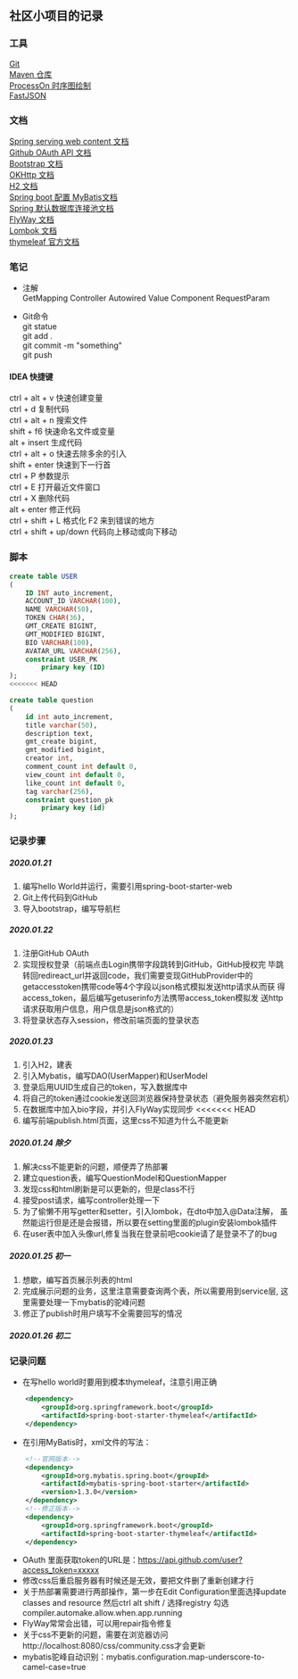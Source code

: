 ## 社区小项目的记录

###  工具  
[Git](https://git-scm.com/)  
[Maven 仓库](https://mvnrepository.com/)  
[ProcessOn 时序图绘制](https://www.processon.com/)  
[FastJSON]()

### 文档
[Spring serving web content 文档](https://spring.io/guides/gs/serving-web-content/)  
[Github OAuth API 文档](https://developer.github.com/apps/building-oauth-apps/authorizing-oauth-apps/)    
[Bootstrap 文档](https://v3.bootcss.com/)  
[OKHttp 文档](https://square.github.io/okhttp/)  
[H2 文档](http://www.h2database.com/html/quickstart.html)  
[Spring boot 配置 MyBatis文档](https://mybatis.org/spring-boot-starter/mybatis-spring-boot-autoconfigure/#)  
[Spring 默认数据库连接池文档](https://docs.spring.io/spring-boot/docs/2.0.0.RC1/reference/htmlsingle/#boot-features-embedded-database-support)  
[FlyWay 文档](https://flywaydb.org/getstarted/firststeps/maven)  
[Lombok 文档](https://projectlombok.org/)  
[thymeleaf 官方文档](https://www.thymeleaf.org/doc/tutorials/3.0/usingthymeleaf.html#setting-attribute-values)

### 笔记
* 注解  
GetMapping Controller Autowired Value Component RequestParam


* Git命令  
git statue  
git add .  
git commit -m "something"  
git push

####  IDEA 快捷键  
ctrl + alt + v  快速创建变量  
ctrl + d  复制代码  
ctrl + alt + n 搜索文件  
shift + f6 快速命名文件或变量  
alt + insert 生成代码  
ctrl + alt + o  快速去除多余的引入  
shift + enter  快速到下一行首  
ctrl + P 参数提示   
ctrl + E 打开最近文件窗口  
ctrl + X  删除代码  
alt + enter 修正代码  
ctrl + shift + L  格式化
F2  来到错误的地方  
ctrl + shift + up/down  代码向上移动或向下移动

### 脚本
```sql
create table USER
(
	ID INT auto_increment,
	ACCOUNT_ID VARCHAR(100),
	NAME VARCHAR(50),
	TOKEN CHAR(36),
	GMT_CREATE BIGINT,
	GMT_MODIFIED BIGINT,
    BIO VARCHAR(100),
    AVATAR_URL VARCHAR(256),
	constraint USER_PK
		primary key (ID)
);
<<<<<<< HEAD

create table question
(
	id int auto_increment,
	title varchar(50),
	description text,
	gmt_create bigint,
	gmt_modified bigint,
	creator int,
	comment_count int default 0,
	view_count int default 0,
	like_count int default 0,
	tag varchar(256),
	constraint question_pk
		primary key (id)
);

```

### 记录步骤  
##### 2020.01.21  
1. 编写hello World并运行，需要引用spring-boot-starter-web
2. Git上传代码到GitHub    
3. 导入bootstrap，编写导航栏    

##### 2020.01.22
1. 注册GitHub OAuth
2. 实现授权登录（前端点击Login携带字段跳转到GitHub，GitHub授权完
毕跳转回redireact_url并返回code，我们需要变现GitHubProvider中的
getaccesstoken携带code等4个字段以json格式模拟发送http请求从而获
得access_token，最后编写getuserinfo方法携带access_token模拟发
送http请求获取用户信息，用户信息是json格式的）
3. 将登录状态存入session，修改前端页面的登录状态

##### 2020.01.23
1. 引入H2，建表
2. 引入Mybatis，编写DAO(UserMapper)和UserModel
3. 登录后用UUID生成自己的token，写入数据库中
4. 将自己的token通过cookie发送回浏览器保持登录状态（避免服务器突然宕机）
5. 在数据库中加入bio字段，并引入FlyWay实现同步
<<<<<<< HEAD
6. 编写前端publish.html页面，这里css不知道为什么不能更新

##### 2020.01.24 除夕
1. 解决css不能更新的问题，顺便弄了热部署
2. 建立question表，编写QuestionModel和QuestionMapper
3. 发现css和html刷新是可以更新的，但是class不行
4. 接受post请求，编写controller处理一下
5. 为了偷懒不用写getter和setter，引入lombok，在dto中加入@Data注解，
虽然能运行但是还是会报错，所以要在setting里面的plugin安装lombok插件
6. 在user表中加入头像url,修复当我在登录前吧cookie请了是登录不了的bug
##### 2020.01.25 初一
1. 想歇，编写首页展示列表的html
2. 完成展示问题的业务，这里注意需要查询两个表，所以需要用到service层,
这里需要处理一下mybatis的驼峰问题
3. 修正了publish时用户填写不全需要回写的情况
##### 2020.01.26 初二  


### 记录问题  
* 在写hello world时要用到模本thymeleaf，注意引用正确
```xml
    <dependency>
        <groupId>org.springframework.boot</groupId>
        <artifactId>spring-boot-starter-thymeleaf</artifactId>
    </dependency>
```
* 在引用MyBatis时，xml文件的写法：  
```xml
    <!--官网版本-->
    <dependency>
        <groupId>org.mybatis.spring.boot</groupId>
        <artifactId>mybatis-spring-boot-starter</artifactId>
        <version>1.3.0</version>
    </dependency>
    <!--修正版本-->
    <dependency>
        <groupId>org.springframework.boot</groupId>
        <artifactId>spring-boot-starter-thymeleaf</artifactId>
    </dependency>
```
* OAuth 里面获取token的URL是：https://api.github.com/user?access_token=xxxxx
* 修改css后重启服务器有时候还是无效，要把文件删了重新创建才行
* 关于热部署需要进行两部操作，第一步在Edit Configuration里面选择update classes 
and resource 然后ctrl alt shift / 选择registry 勾选compiler.automake.allow.when.app.running
* FlyWay常常会出错，可以用repair指令修复
* 关于css不更新的问题，需要在浏览器访问http://localhost:8080/css/community.css才会更新
* mybatis驼峰自动识别：mybatis.configuration.map-underscore-to-camel-case=true


